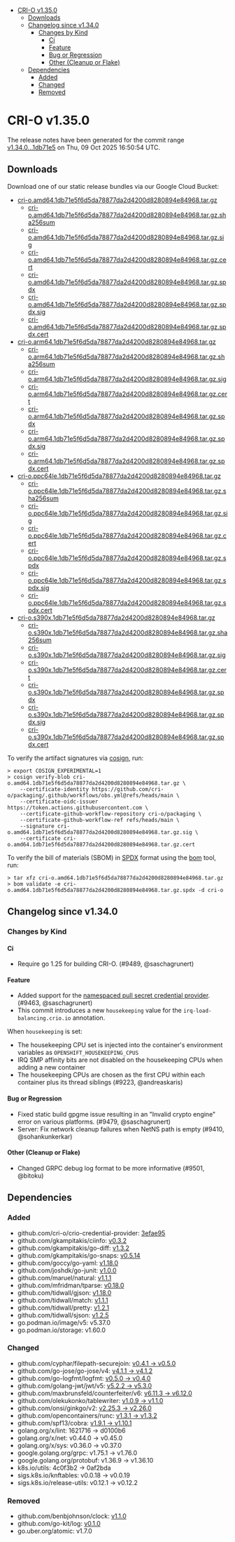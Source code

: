 - [CRI-O v1.35.0](#cri-o-v1350)
  - [Downloads](#downloads)
  - [Changelog since v1.34.0](#changelog-since-v1340)
    - [Changes by Kind](#changes-by-kind)
      - [Ci](#ci)
      - [Feature](#feature)
      - [Bug or Regression](#bug-or-regression)
      - [Other (Cleanup or Flake)](#other-cleanup-or-flake)
  - [Dependencies](#dependencies)
    - [Added](#added)
    - [Changed](#changed)
    - [Removed](#removed)

# CRI-O v1.35.0

The release notes have been generated for the commit range
[v1.34.0...1db71e5](https://github.com/cri-o/cri-o/compare/v1.34.0...v1.35.0) on Thu, 09 Oct 2025 16:50:54 UTC.

## Downloads

Download one of our static release bundles via our Google Cloud Bucket:

- [cri-o.amd64.1db71e5f6d5da78877da2d4200d8280894e84968.tar.gz](https://storage.googleapis.com/cri-o/artifacts/cri-o.amd64.1db71e5f6d5da78877da2d4200d8280894e84968.tar.gz)
  - [cri-o.amd64.1db71e5f6d5da78877da2d4200d8280894e84968.tar.gz.sha256sum](https://storage.googleapis.com/cri-o/artifacts/cri-o.amd64.1db71e5f6d5da78877da2d4200d8280894e84968.tar.gz.sha256sum)
  - [cri-o.amd64.1db71e5f6d5da78877da2d4200d8280894e84968.tar.gz.sig](https://storage.googleapis.com/cri-o/artifacts/cri-o.amd64.1db71e5f6d5da78877da2d4200d8280894e84968.tar.gz.sig)
  - [cri-o.amd64.1db71e5f6d5da78877da2d4200d8280894e84968.tar.gz.cert](https://storage.googleapis.com/cri-o/artifacts/cri-o.amd64.1db71e5f6d5da78877da2d4200d8280894e84968.tar.gz.cert)
  - [cri-o.amd64.1db71e5f6d5da78877da2d4200d8280894e84968.tar.gz.spdx](https://storage.googleapis.com/cri-o/artifacts/cri-o.amd64.1db71e5f6d5da78877da2d4200d8280894e84968.tar.gz.spdx)
  - [cri-o.amd64.1db71e5f6d5da78877da2d4200d8280894e84968.tar.gz.spdx.sig](https://storage.googleapis.com/cri-o/artifacts/cri-o.amd64.1db71e5f6d5da78877da2d4200d8280894e84968.tar.gz.spdx.sig)
  - [cri-o.amd64.1db71e5f6d5da78877da2d4200d8280894e84968.tar.gz.spdx.cert](https://storage.googleapis.com/cri-o/artifacts/cri-o.amd64.1db71e5f6d5da78877da2d4200d8280894e84968.tar.gz.spdx.cert)
- [cri-o.arm64.1db71e5f6d5da78877da2d4200d8280894e84968.tar.gz](https://storage.googleapis.com/cri-o/artifacts/cri-o.arm64.1db71e5f6d5da78877da2d4200d8280894e84968.tar.gz)
  - [cri-o.arm64.1db71e5f6d5da78877da2d4200d8280894e84968.tar.gz.sha256sum](https://storage.googleapis.com/cri-o/artifacts/cri-o.arm64.1db71e5f6d5da78877da2d4200d8280894e84968.tar.gz.sha256sum)
  - [cri-o.arm64.1db71e5f6d5da78877da2d4200d8280894e84968.tar.gz.sig](https://storage.googleapis.com/cri-o/artifacts/cri-o.arm64.1db71e5f6d5da78877da2d4200d8280894e84968.tar.gz.sig)
  - [cri-o.arm64.1db71e5f6d5da78877da2d4200d8280894e84968.tar.gz.cert](https://storage.googleapis.com/cri-o/artifacts/cri-o.arm64.1db71e5f6d5da78877da2d4200d8280894e84968.tar.gz.cert)
  - [cri-o.arm64.1db71e5f6d5da78877da2d4200d8280894e84968.tar.gz.spdx](https://storage.googleapis.com/cri-o/artifacts/cri-o.arm64.1db71e5f6d5da78877da2d4200d8280894e84968.tar.gz.spdx)
  - [cri-o.arm64.1db71e5f6d5da78877da2d4200d8280894e84968.tar.gz.spdx.sig](https://storage.googleapis.com/cri-o/artifacts/cri-o.arm64.1db71e5f6d5da78877da2d4200d8280894e84968.tar.gz.spdx.sig)
  - [cri-o.arm64.1db71e5f6d5da78877da2d4200d8280894e84968.tar.gz.spdx.cert](https://storage.googleapis.com/cri-o/artifacts/cri-o.arm64.1db71e5f6d5da78877da2d4200d8280894e84968.tar.gz.spdx.cert)
- [cri-o.ppc64le.1db71e5f6d5da78877da2d4200d8280894e84968.tar.gz](https://storage.googleapis.com/cri-o/artifacts/cri-o.ppc64le.1db71e5f6d5da78877da2d4200d8280894e84968.tar.gz)
  - [cri-o.ppc64le.1db71e5f6d5da78877da2d4200d8280894e84968.tar.gz.sha256sum](https://storage.googleapis.com/cri-o/artifacts/cri-o.ppc64le.1db71e5f6d5da78877da2d4200d8280894e84968.tar.gz.sha256sum)
  - [cri-o.ppc64le.1db71e5f6d5da78877da2d4200d8280894e84968.tar.gz.sig](https://storage.googleapis.com/cri-o/artifacts/cri-o.ppc64le.1db71e5f6d5da78877da2d4200d8280894e84968.tar.gz.sig)
  - [cri-o.ppc64le.1db71e5f6d5da78877da2d4200d8280894e84968.tar.gz.cert](https://storage.googleapis.com/cri-o/artifacts/cri-o.ppc64le.1db71e5f6d5da78877da2d4200d8280894e84968.tar.gz.cert)
  - [cri-o.ppc64le.1db71e5f6d5da78877da2d4200d8280894e84968.tar.gz.spdx](https://storage.googleapis.com/cri-o/artifacts/cri-o.ppc64le.1db71e5f6d5da78877da2d4200d8280894e84968.tar.gz.spdx)
  - [cri-o.ppc64le.1db71e5f6d5da78877da2d4200d8280894e84968.tar.gz.spdx.sig](https://storage.googleapis.com/cri-o/artifacts/cri-o.ppc64le.1db71e5f6d5da78877da2d4200d8280894e84968.tar.gz.spdx.sig)
  - [cri-o.ppc64le.1db71e5f6d5da78877da2d4200d8280894e84968.tar.gz.spdx.cert](https://storage.googleapis.com/cri-o/artifacts/cri-o.ppc64le.1db71e5f6d5da78877da2d4200d8280894e84968.tar.gz.spdx.cert)
- [cri-o.s390x.1db71e5f6d5da78877da2d4200d8280894e84968.tar.gz](https://storage.googleapis.com/cri-o/artifacts/cri-o.s390x.1db71e5f6d5da78877da2d4200d8280894e84968.tar.gz)
  - [cri-o.s390x.1db71e5f6d5da78877da2d4200d8280894e84968.tar.gz.sha256sum](https://storage.googleapis.com/cri-o/artifacts/cri-o.s390x.1db71e5f6d5da78877da2d4200d8280894e84968.tar.gz.sha256sum)
  - [cri-o.s390x.1db71e5f6d5da78877da2d4200d8280894e84968.tar.gz.sig](https://storage.googleapis.com/cri-o/artifacts/cri-o.s390x.1db71e5f6d5da78877da2d4200d8280894e84968.tar.gz.sig)
  - [cri-o.s390x.1db71e5f6d5da78877da2d4200d8280894e84968.tar.gz.cert](https://storage.googleapis.com/cri-o/artifacts/cri-o.s390x.1db71e5f6d5da78877da2d4200d8280894e84968.tar.gz.cert)
  - [cri-o.s390x.1db71e5f6d5da78877da2d4200d8280894e84968.tar.gz.spdx](https://storage.googleapis.com/cri-o/artifacts/cri-o.s390x.1db71e5f6d5da78877da2d4200d8280894e84968.tar.gz.spdx)
  - [cri-o.s390x.1db71e5f6d5da78877da2d4200d8280894e84968.tar.gz.spdx.sig](https://storage.googleapis.com/cri-o/artifacts/cri-o.s390x.1db71e5f6d5da78877da2d4200d8280894e84968.tar.gz.spdx.sig)
  - [cri-o.s390x.1db71e5f6d5da78877da2d4200d8280894e84968.tar.gz.spdx.cert](https://storage.googleapis.com/cri-o/artifacts/cri-o.s390x.1db71e5f6d5da78877da2d4200d8280894e84968.tar.gz.spdx.cert)

To verify the artifact signatures via [cosign](https://github.com/sigstore/cosign), run:

```console
> export COSIGN_EXPERIMENTAL=1
> cosign verify-blob cri-o.amd64.1db71e5f6d5da78877da2d4200d8280894e84968.tar.gz \
    --certificate-identity https://github.com/cri-o/packaging/.github/workflows/obs.yml@refs/heads/main \
    --certificate-oidc-issuer https://token.actions.githubusercontent.com \
    --certificate-github-workflow-repository cri-o/packaging \
    --certificate-github-workflow-ref refs/heads/main \
    --signature cri-o.amd64.1db71e5f6d5da78877da2d4200d8280894e84968.tar.gz.sig \
    --certificate cri-o.amd64.1db71e5f6d5da78877da2d4200d8280894e84968.tar.gz.cert
```

To verify the bill of materials (SBOM) in [SPDX](https://spdx.org) format using the [bom](https://sigs.k8s.io/bom) tool, run:

```console
> tar xfz cri-o.amd64.1db71e5f6d5da78877da2d4200d8280894e84968.tar.gz
> bom validate -e cri-o.amd64.1db71e5f6d5da78877da2d4200d8280894e84968.tar.gz.spdx -d cri-o
```

## Changelog since v1.34.0

### Changes by Kind

#### Ci
 - Require go 1.25 for building CRI-O. (#9489, @saschagrunert)

#### Feature
 - Added support for the [namespaced pull secret credential provider](https://github.com/cri-o/credential-provider). (#9463, @saschagrunert)
 - This commit introduces a new `housekeeping` value for the `irq-load-balancing.crio.io` annotation.
  
  When `housekeeping` is set:
  - The housekeeping CPU set is injected into the container's environment variables as `OPENSHIFT_HOUSEKEEPING_CPUS`
  - IRQ SMP affinity bits are not disabled on the housekeeping CPUs when adding a new container
  - The housekeeping CPUs are chosen as the first CPU within each container plus its thread siblings (#9223, @andreaskaris)

#### Bug or Regression
 - Fixed static build gpgme issue resulting in an "Invalid crypto engine" error on various platforms. (#9479, @saschagrunert)
 - Server: Fix network cleanup failures when NetNS path is empty (#9410, @sohankunkerkar)

#### Other (Cleanup or Flake)
 - Changed GRPC debug log format to be more informative (#9501, @bitoku)

## Dependencies

### Added
- github.com/cri-o/crio-credential-provider: [3efae95](https://github.com/cri-o/crio-credential-provider/tree/3efae95)
- github.com/gkampitakis/ciinfo: [v0.3.2](https://github.com/gkampitakis/ciinfo/tree/v0.3.2)
- github.com/gkampitakis/go-diff: [v1.3.2](https://github.com/gkampitakis/go-diff/tree/v1.3.2)
- github.com/gkampitakis/go-snaps: [v0.5.14](https://github.com/gkampitakis/go-snaps/tree/v0.5.14)
- github.com/goccy/go-yaml: [v1.18.0](https://github.com/goccy/go-yaml/tree/v1.18.0)
- github.com/joshdk/go-junit: [v1.0.0](https://github.com/joshdk/go-junit/tree/v1.0.0)
- github.com/maruel/natural: [v1.1.1](https://github.com/maruel/natural/tree/v1.1.1)
- github.com/mfridman/tparse: [v0.18.0](https://github.com/mfridman/tparse/tree/v0.18.0)
- github.com/tidwall/gjson: [v1.18.0](https://github.com/tidwall/gjson/tree/v1.18.0)
- github.com/tidwall/match: [v1.1.1](https://github.com/tidwall/match/tree/v1.1.1)
- github.com/tidwall/pretty: [v1.2.1](https://github.com/tidwall/pretty/tree/v1.2.1)
- github.com/tidwall/sjson: [v1.2.5](https://github.com/tidwall/sjson/tree/v1.2.5)
- go.podman.io/image/v5: v5.37.0
- go.podman.io/storage: v1.60.0

### Changed
- github.com/cyphar/filepath-securejoin: [v0.4.1 → v0.5.0](https://github.com/cyphar/filepath-securejoin/compare/v0.4.1...v0.5.0)
- github.com/go-jose/go-jose/v4: [v4.1.1 → v4.1.2](https://github.com/go-jose/go-jose/compare/v4.1.1...v4.1.2)
- github.com/go-logfmt/logfmt: [v0.5.0 → v0.4.0](https://github.com/go-logfmt/logfmt/compare/v0.5.0...v0.4.0)
- github.com/golang-jwt/jwt/v5: [v5.2.2 → v5.3.0](https://github.com/golang-jwt/jwt/compare/v5.2.2...v5.3.0)
- github.com/maxbrunsfeld/counterfeiter/v6: [v6.11.3 → v6.12.0](https://github.com/maxbrunsfeld/counterfeiter/compare/v6.11.3...v6.12.0)
- github.com/olekukonko/tablewriter: [v1.0.9 → v1.1.0](https://github.com/olekukonko/tablewriter/compare/v1.0.9...v1.1.0)
- github.com/onsi/ginkgo/v2: [v2.25.3 → v2.26.0](https://github.com/onsi/ginkgo/compare/v2.25.3...v2.26.0)
- github.com/opencontainers/runc: [v1.3.1 → v1.3.2](https://github.com/opencontainers/runc/compare/v1.3.1...v1.3.2)
- github.com/spf13/cobra: [v1.9.1 → v1.10.1](https://github.com/spf13/cobra/compare/v1.9.1...v1.10.1)
- golang.org/x/lint: 1621716 → d0100b6
- golang.org/x/net: v0.44.0 → v0.45.0
- golang.org/x/sys: v0.36.0 → v0.37.0
- google.golang.org/grpc: v1.75.1 → v1.76.0
- google.golang.org/protobuf: v1.36.9 → v1.36.10
- k8s.io/utils: 4c0f3b2 → 0af2bda
- sigs.k8s.io/knftables: v0.0.18 → v0.0.19
- sigs.k8s.io/release-utils: v0.12.1 → v0.12.2

### Removed
- github.com/benbjohnson/clock: [v1.1.0](https://github.com/benbjohnson/clock/tree/v1.1.0)
- github.com/go-kit/log: [v0.1.0](https://github.com/go-kit/log/tree/v0.1.0)
- go.uber.org/atomic: v1.7.0

